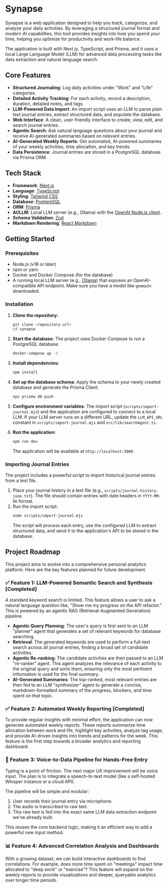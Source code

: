 # Synapse

Synapse is a web application designed to help you track, categorize, and analyze your daily activities. By leveraging a structured journal format and modern AI capabilities, this tool provides insights into how you spend your time, helping you optimize for productivity and work-life balance.

The application is built with Next.js, TypeScript, and Prisma, and it uses a local Large Language Model (LLM) for advanced data processing tasks like data extraction and natural language search.

## Core Features

- **Structured Journaling**: Log daily activities under "Work" and "Life" categories.
- **Detailed Activity Tracking**: For each activity, record a description, duration, detailed notes, and tags.
- **LLM-Powered Data Import**: An import script uses an LLM to parse plain text journal entries, extract structured data, and populate the database.
- **Web Interface**: A clean, user-friendly interface to create, view, edit, and search journal entries.
- **Agentic Search**: Ask natural language questions about your journal and receive AI-generated summaries based on relevant entries.
- **AI-Generated Weekly Reports**: Get automated, AI-powered summaries of your weekly activities, time allocation, and key trends.
- **Data Persistence**: Journal entries are stored in a PostgreSQL database via Prisma ORM.

## Tech Stack

- **Framework**: [Next.js](https://nextjs.org/)
- **Language**: [TypeScript](https://www.typescriptlang.org/)
- **Styling**: [Tailwind CSS](https://tailwindcss.com/)
- **Database**: [PostgreSQL](https://www.postgresql.org/)
- **ORM**: [Prisma](https://www.prisma.io/)
- **AI/LLM**: Local LLM server (e.g., Ollama) with the [OpenAI Node.js client](https://github.com/openai/openai-node).
- **Schema Validation**: [Zod](https://zod.dev/)
- **Markdown Rendering**: [React Markdown](https://github.com/remarkjs/react-markdown)

## Getting Started

### Prerequisites

- Node.js (v18 or later)
- npm or yarn
- Docker and Docker Compose (for the database)
- A running local LLM server (e.g., [Ollama](https://ollama.com/)) that exposes an OpenAI-compatible API endpoint. Make sure you have a model like `gemma3n` downloaded.

### Installation

1.  **Clone the repository:**

    ```bash
    git clone <repository-url>
    cd synapse
    ```

2.  **Start the database:**
    The project uses Docker Compose to run a PostgreSQL database.

    ```bash
    docker-compose up -d
    ```

3.  **Install dependencies:**

    ```bash
    npm install
    ```

4.  **Set up the database schema:**
    Apply the schema to your newly created database and generate the Prisma Client.

    ```bash
    npx prisma db push
    ```

5.  **Configure environment variables:**
    The import script (`scripts/import-journal.mjs`) and the application are configured to connect to a local LLM. If your LLM server runs on a different URL, update the `LLM_API_URL` constant in `scripts/import-journal.mjs` and `src/lib/searchAgent.ts`.

6.  **Run the application:**
    ```bash
    npm run dev
    ```
    The application will be available at `http://localhost:3000`.

### Importing Journal Entries

The project includes a powerful script to import historical journal entries from a text file.

1.  Place your journal history in a text file (e.g., `scripts/journal-history-june.txt`). The file should contain entries with date headers in `YYYY-MM-DD` format.
2.  Run the import script:
    ```bash
    node scripts/import-journal.mjs
    ```
    The script will process each entry, use the configured LLM to extract structured data, and send it to the application's API to be stored in the database.

## Project Roadmap

This project aims to evolve into a comprehensive personal analytics platform. Here are the key features planned for future development.

### ✅ Feature 1: LLM-Powered Semantic Search and Synthesis [Completed]

A standard keyword search is limited. This feature allows a user to ask a natural language question like, "Show me my progress on the API refactor." This is powered by an agentic RAG (Retrieval-Augmented Generation) pipeline.

- **Agentic Query Planning**: The user's query is first sent to an LLM "planner" agent that generates a set of relevant keywords for database searching.
- **Retrieval**: The generated keywords are used to perform a full-text search across all journal entries, finding a broad set of candidate activities.
- **Agentic Re-ranking**: The candidate activities are then passed to an LLM "re-ranker" agent. This agent analyzes the relevance of each activity to the original query and sorts them, ensuring only the most pertinent information is used for the final summary.
- **AI-Generated Summaries**: The top-ranked, most relevant entries are then fed to an LLM "synthesizer" agent to generate a concise, markdown-formatted summary of the progress, blockers, and time spent on that topic.

### ✅ Feature 2: Automated Weekly Reporting [Completed]

To provide regular insights with minimal effort, the application can now generate automated weekly reports. These reports summarize time allocation between work and life, highlight key activities, analyze tag usage, and provide AI-driven insights into trends and patterns for the week. This feature is the first step towards a broader analytics and reporting dashboard.

### 🎤 Feature 3: Voice-to-Data Pipeline for Hands-Free Entry

Typing is a point of friction. The next major UX improvement will be voice input. The plan is to integrate a speech-to-text model (like a self-hosted Whisper instance or a cloud API).

The pipeline will be simple and modular:

1.  User records their journal entry via microphone.
2.  The audio is transcribed to raw text.
3.  This raw text is fed into the exact same LLM data extraction endpoint we've already built.

This reuses the core backend logic, making it an efficient way to add a powerful new input method.

### 📊 Feature 4: Advanced Correlation Analysis and Dashboards

With a growing dataset, we can build interactive dashboards to find correlations. For example, does more time spent on "meetings" impact time allocated to "deep work" or "exercise"? This feature will expand on the weekly reports to provide visualizations and deeper, queryable analytics over longer time periods.
